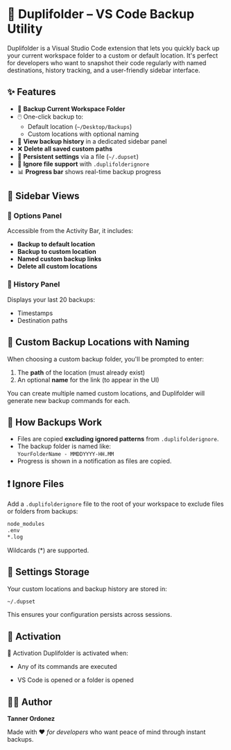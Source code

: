 # 📁 Duplifolder – VS Code Backup Utility

Duplifolder is a Visual Studio Code extension that lets you quickly back up your current workspace folder to a custom or default location. It's perfect for developers who want to snapshot their code regularly with named destinations, history tracking, and a user-friendly sidebar interface.

## ✨ Features

- 📂 **Backup Current Workspace Folder**
- 🖱️ One-click backup to:
  - Default location (`~/Desktop/Backups`)
  - Custom locations with optional naming
- 📝 **View backup history** in a dedicated sidebar panel
- ❌ **Delete all saved custom paths**
- 🔄 **Persistent settings** via a file (`~/.dupset`)
- 🚫 **Ignore file support** with `.duplifolderignore`
- 📊 **Progress bar** shows real-time backup progress

## 🧩 Sidebar Views

### 🔧 Options Panel
Accessible from the Activity Bar, it includes:
- **Backup to default location**
- **Backup to custom location**
- **Named custom backup links**
- **Delete all custom locations**

### 📜 History Panel
Displays your last 20 backups:
- Timestamps
- Destination paths

## 📁 Custom Backup Locations with Naming

When choosing a custom backup folder, you'll be prompted to enter:
1. The **path** of the location (must already exist)
2. An optional **name** for the link (to appear in the UI)

You can create multiple named custom locations, and Duplifolder will generate new backup commands for each.

## 🔄 How Backups Work

- Files are copied **excluding ignored patterns** from `.duplifolderignore`.
- The backup folder is named like:  
  `YourFolderName - MMDDYYYY-HH.MM`
- Progress is shown in a notification as files are copied.

## ❗ Ignore Files

Add a `.duplifolderignore` file to the root of your workspace to exclude files or folders from backups:

```txt
node_modules
.env
*.log
```
Wildcards (*) are supported.

## 🧠 Settings Storage
Your custom locations and backup history are stored in:
```txt
~/.dupset
```
This ensures your configuration persists across sessions.

## 🚀 Activation
🚀 Activation
Duplifolder is activated when:

 - Any of its commands are executed

 - VS Code is opened or a folder is opened

## 🧑‍💻 Author
**Tanner Ordonez**

Made with ❤️ *for developers* who want peace of mind through instant backups.